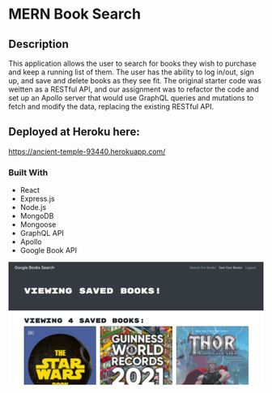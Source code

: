 # MERN Book Search

## Description 
This application allows the user to search for books they wish to purchase and keep a running list of them. The user has the ability to log in/out, sign up, and save and delete books as they see fit. The original starter code was weitten as a RESTful API, and our assignment was to refactor the code and set up an Apollo server that would use GraphQL queries and mutations to fetch and modify the data, replacing the existing RESTful API.   

## Deployed at Heroku here:

https://ancient-temple-93440.herokuapp.com/

### Built With 

 * React
 * Express.js
 * Node.js
 * MongoDB
 * Mongoose
 * GraphQL API
 * Apollo
 * Google Book API
 

![](images/mernbooksearch.png)